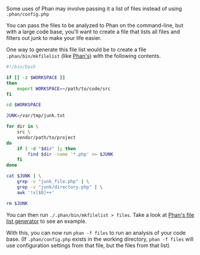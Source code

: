 Some uses of Phan may involve passing it a list of files instead of using `.phan/config.php`

You can pass the files to be analyzed to Phan on the command-line, but with a large code base, you'll want to create a file that lists all files and filters out junk to make your life easier.

One way to generate this file list would be to create a file `.phan/bin/mkfilelist` (like [Phan's](https://github.com/phan/phan/blob/v4/.phan/bin/mkfilelist)) with the following contents.

```sh
#!/bin/bash

if [[ -z $WORKSPACE ]]
then
    export WORKSPACE=~/path/to/code/src
fi

cd $WORKSPACE

JUNK=/var/tmp/junk.txt

for dir in \
    src \
    vendor/path/to/project
do
    if [ -d "$dir" ]; then
        find $dir -name '*.php' >> $JUNK
    fi
done

cat $JUNK | \
    grep -v "junk_file.php" | \
    grep -v "junk/directory.php" | \
    awk '!x[$0]++'

rm $JUNK
```

You can then run `./.phan/bin/mkfilelist > files`. Take a look at [Phan's file list generator](https://github.com/phan/phan/blob/v4/.phan/bin/mkfilelist) to see an example.

With this, you can now run `phan -f files` to run an analysis of your code base.
(If `.phan/config.php` exists in the working directory, `phan -f files` will use configuration settings from that file, but the files from that list)